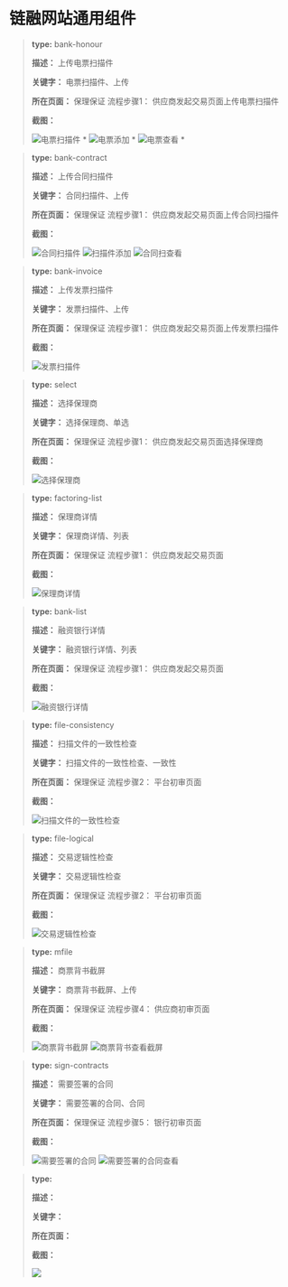 # 链融网站通用组件

> **type:** bank-honour
> 
> **描述：** 上传电票扫描件
> 
> **关键字：** 电票扫描件、上传
> 
> **所在页面：** 保理保证 流程步骤1： 供应商发起交易页面上传电票扫描件
> 
> **截图：** 
> 
> ![电票扫描件 *](./images/bank-honour-default.jpg)
> ![电票添加 *](./images/bank-honour-add.jpg)
> ![电票查看 *](./images/bank-honour-view.jpg)


> **type:** bank-contract
> 
> **描述：** 上传合同扫描件
> 
> **关键字：** 合同扫描件、上传
> 
> **所在页面：** 保理保证 流程步骤1： 供应商发起交易页面上传合同扫描件
> 
> **截图：** 
> 
> ![合同扫描件](./images/bank-contract-default.jpg)
> ![扫描件添加](./images/bank-contract-add.jpg)
> ![合同扫查看](./images/bank-contract-view.jpg)


> **type:** bank-invoice
> 
> **描述：** 上传发票扫描件
> 
> **关键字：** 发票扫描件、上传
> 
> **所在页面：** 保理保证 流程步骤1： 供应商发起交易页面上传发票扫描件
> 
> **截图：** 
> 
> ![发票扫描件](./images/bank-invoice-default.jpg)


> **type:** select
> 
> **描述：** 选择保理商
> 
> **关键字：** 选择保理商、单选
> 
> **所在页面：** 保理保证 流程步骤1： 供应商发起交易页面选择保理商
> 
> **截图：** 
> 
> ![选择保理商](./images/factoringApp.jpg)


> **type:** factoring-list
> 
> **描述：** 保理商详情
> 
> **关键字：** 保理商详情、列表
> 
> **所在页面：** 保理保证 流程步骤1： 供应商发起交易页面
> 
> **截图：** 
> 
> ![保理商详情](./images/factoring-list.jpg)


> **type:** bank-list
> 
> **描述：** 融资银行详情
> 
> **关键字：** 融资银行详情、列表
> 
> **所在页面：** 保理保证 流程步骤1： 供应商发起交易页面
> 
> **截图：** 
> 
> ![融资银行详情](./images/bank-list.jpg)


> **type:** file-consistency
> 
> **描述：** 扫描文件的一致性检查
> 
> **关键字：** 扫描文件的一致性检查、一致性
> 
> **所在页面：** 保理保证 流程步骤2： 平台初审页面
> 
> **截图：** 
> 
> ![扫描文件的一致性检查](./images/file-consistency.jpg)


> **type:** file-logical
> 
> **描述：** 交易逻辑性检查
> 
> **关键字：** 交易逻辑性检查
> 
> **所在页面：** 保理保证 流程步骤2： 平台初审页面
> 
> **截图：** 
> 
> ![交易逻辑性检查](./images/file-logical.jpg)


> **type:** mfile
> 
> **描述：** 商票背书截屏
> 
> **关键字：** 商票背书截屏、上传
> 
> **所在页面：** 保理保证 流程步骤4： 供应商初审页面
> 
> **截图：** 
> 
> ![商票背书截屏](./images/mfile-default.jpg)
> ![商票背书查看截屏](./images/mfile-view.jpg)


> **type:** sign-contracts
> 
> **描述：** 需要签署的合同
> 
> **关键字：** 需要签署的合同、合同
> 
> **所在页面：** 保理保证 流程步骤5： 银行初审页面
> 
> **截图：** 
> 
> ![需要签署的合同](./images/sign-contracts-default.jpg)
> ![需要签署的合同查看](./images/sign-contracts-view.jpg)


> **type:** 
> 
> **描述：** 
> 
> **关键字：** 
> 
> **所在页面：**
> 
> **截图：** 
> 
> ![](./images/)